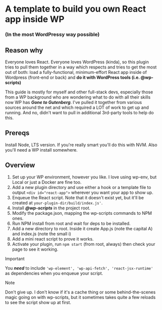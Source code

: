 # A template to build you own React app inside WP
### (In the most WordPressy way possible)


## Reason why
Everyone loves React. Everyone loves WordPress (kinda), so this plugin tries to pull them together in a way which respects and tries to get the most out of both: load a fully-functional, minimum-effort React app inside of Wordpress (front-end or back) and __do it with WordPress tools (i.e. @wp-scripts)__

This guide is mostly for myself and other full-stack devs, especially those from a WP background who are wondering what to do with all their skills now WP has ***Gone to Gutenberg***. I've pulled it together from various sources around the net and which required a LOT of work to get up and running. And no, didn't want to pull in additional 3rd-party tools to help do this. 


## Prereqs
Install Node, LTS version. If you're really smart you'll do this with NVM. Also you'll need a WP install somewhere.

## Overview
1. Set up your WP environment, however you like. I love using wp-env, but Local or just a Docker are fine too.
2. Add a new plugin directory and use either a hook or a template file to output ```<div id="react-app">``` wherever you want your app to show up.
3. Enqueue the React script. Note that it doesn't exist yet, but it'll be created at ```your-plugin-dir/build/index.js'```.
4. Install ***@wp-scripts*** in the project root.
5. Modify the package.json, mapping the wp-scripts commands to NPM ones.
6. Run NPM install from root and wait for deps to be installed.
7. Add a new directory to root. Inside it create App.js (note the capital A) and index.js (note the small i)
8. Add a mini react script to prove it works.
9. Activate your plugin, run ```npm start``` (from root, always) then check your page to see it working.

> [!IMPORTANT] 
> You ***need*** to include ```'wp-element', 'wp-api-fetch', 'react-jsx-runtime'``` as dependencies when you enqueue your script.


>[!NOTE]
> Don't give up. I don't know if it's a cache thing or some behind-the-scenes magic going on with wp-scripts, but it sometimes takes quite a few reloads to see the script show up at first.
